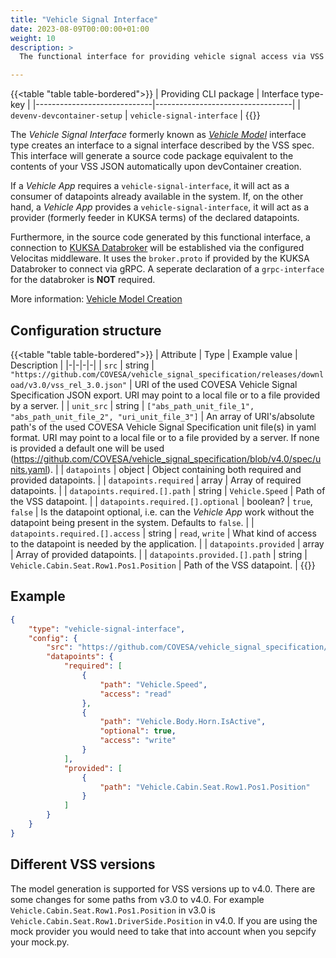 ```yaml
---
title: "Vehicle Signal Interface"
date: 2023-08-09T00:00:00+01:00
weight: 10
description: >
  The functional interface for providing vehicle signal access via VSS specification.

---
```


{{<table "table table-bordered">}}
| Providing CLI package       | Interface type-key               |
|-----------------------------|----------------------------------|
| `devenv-devcontainer-setup` | `vehicle-signal-interface`       |
{{</table>}}

The _Vehicle Signal Interface_ formerly known as [_Vehicle Model_](/docs/concepts/development_model/#vehicle-models) interface type creates an interface to a signal interface described by the VSS spec. This interface will generate a source code package equivalent to the contents of your VSS JSON automatically upon devContainer creation.

If a _Vehicle App_ requires a `vehicle-signal-interface`, it will act as a consumer of datapoints already available in the system. If, on the other hand, a _Vehicle App_ provides a `vehicle-signal-interface`, it will act as a provider (formerly feeder in KUKSA terms) of the declared datapoints.

Furthermore, in the source code generated by this functional interface, a connection to [KUKSA Databroker](https://github.com/eclipse-kuksa/kuksa-databroker) will be established via the configured Velocitas middleware. It uses the `broker.proto` if provided by the KUKSA Databroker to connect via gRPC. A seperate declaration of a `grpc-interface` for the databroker is **NOT** required.

More information: [Vehicle Model Creation](/docs/tutorials/vehicle_model_creation/)

## Configuration structure

{{<table "table table-bordered">}}
| Attribute | Type | Example value | Description |
|-|-|-|-|
| `src` | string | `"https://github.com/COVESA/vehicle_signal_specification/releases/download/v3.0/vss_rel_3.0.json"` | URI of the used COVESA Vehicle Signal Specification JSON export. URI may point to a local file or to a file provided by a server. |
| `unit_src` | string | `["abs_path_unit_file_1", "abs_path_unit_file_2", "uri_unit_file_3"]` | An array of URI's/absolute path's of the used COVESA Vehicle Signal Specification unit file(s) in yaml format. URI may point to a local file or to a file provided by a server. If none is provided a default one will be used (https://github.com/COVESA/vehicle_signal_specification/blob/v4.0/spec/units.yaml). |
| `datapoints` | object | Object containing both required and provided datapoints. |
| `datapoints.required` | array | Array of required datapoints. |
| `datapoints.required.[].path` | string | `Vehicle.Speed` | Path of the VSS datapoint. |
| `datapoints.required.[].optional` | boolean? | `true`, `false` | Is the datapoint optional, i.e. can the _Vehicle App_ work without the datapoint being present in the system. Defaults to `false`. |
| `datapoints.required.[].access` | string | `read`, `write` | What kind of access to the datapoint is needed by the application. |
| `datapoints.provided` | array | Array of provided datapoints. |
| `datapoints.provided.[].path` | string | `Vehicle.Cabin.Seat.Row1.Pos1.Position` | Path of the VSS datapoint. |
{{</table>}}

## Example

```json
{
    "type": "vehicle-signal-interface",
    "config": {
        "src": "https://github.com/COVESA/vehicle_signal_specification/releases/download/v3.0/vss_rel_3.0.json",
        "datapoints": {
            "required": [
                {
                    "path": "Vehicle.Speed",
                    "access": "read"
                },
                {
                    "path": "Vehicle.Body.Horn.IsActive",
                    "optional": true,
                    "access": "write"
                }
            ],
            "provided": [
                {
                    "path": "Vehicle.Cabin.Seat.Row1.Pos1.Position"
                }
            ]
        }
    }
}
```

## Different VSS versions

The model generation is supported for VSS versions up to v4.0. There are some changes for some paths from v3.0 to v4.0. For example `Vehicle.Cabin.Seat.Row1.Pos1.Position` in v3.0 is `Vehicle.Cabin.Seat.Row1.DriverSide.Position` in v4.0. If you are using the mock provider you would need to take that into account when you sepcify your mock.py.

